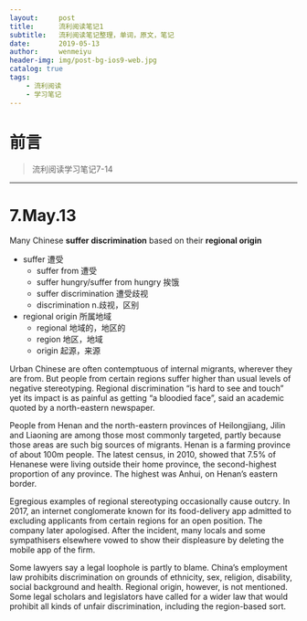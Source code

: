 ```yaml
---
layout:     post
title:      流利阅读笔记1
subtitle:   流利阅读笔记整理，单词，原文，笔记
date:       2019-05-13
author:     wenmeiyu
header-img: img/post-bg-ios9-web.jpg
catalog: true
tags:
    - 流利阅读
    - 学习笔记
---
```

# 前言

>流利阅读学习笔记7-14

---
# 7.May.13

Many Chinese **suffer discrimination** based on their **regional origin**
- suffer 遭受
	- suffer from 遭受
	- suffer hungry/suffer from hungry  挨饿
	- suffer discrimination 遭受歧视
	- discrimination n.歧视，区别
- regional origin 所属地域
	- regional  地域的，地区的
	- region  地区，地域
	- origin 起源，来源

Urban Chinese are often contemptuous of internal migrants, wherever they are from. But people from certain regions suffer higher than usual levels of negative stereotyping. Regional discrimination “is hard to see and touch” yet its impact is as painful as getting “a bloodied face”, said an academic quoted by a north-eastern newspaper.

People from Henan and the north-eastern provinces of Heilongjiang, Jilin and Liaoning are among those most commonly targeted, partly because those areas are such big sources of migrants. Henan is a farming province of about 100m people. The latest census, in 2010, showed that 7.5% of Henanese were living outside their home province, the second-highest proportion of any province. The highest was Anhui, on Henan’s eastern border.

Egregious examples of regional stereotyping occasionally cause outcry. In 2017, an internet conglomerate known for its food-delivery app admitted to excluding applicants from certain regions for an open position. The company later apologised. After the incident, many locals and some sympathisers elsewhere vowed to show their displeasure by deleting the mobile app of the firm.

Some lawyers say a legal loophole is partly to blame. China’s employment law prohibits discrimination on grounds of ethnicity, sex, religion, disability, social background and health. Regional origin, however, is not mentioned. Some legal scholars and legislators have called for a wider law that would prohibit all kinds of unfair discrimination, including the region-based sort.

